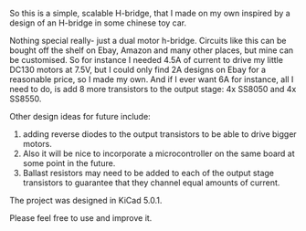 So this is a simple, scalable H-bridge, that I made on my own inspired by a design of an H-bridge in some chinese toy car.

Nothing special really- just a dual motor h-bridge. Circuits like this can be bought off the shelf on Ebay, Amazon and many other places, but mine can be customised. 
So for instance I needed 4.5A of current to drive my little DC130 motors at 7.5V, but I could only find 2A designs on Ebay for a reasonable price, so I made my own. And if I ever want 6A for instance, all I need to do, is add 8 more transistors to the output stage: 4x SS8050 and 4x SS8550.

Other design ideas for future include:
1) adding reverse diodes to the output transistors to be able to drive bigger motors.
2) Also it will be nice to incorporate a microcontroller on the same board at some point in the future.
3) Ballast resistors may need to be added to each of the output stage transistors to guarantee that they channel equal amounts of current.

The project was designed in KiCad 5.0.1.

Please feel free to use and improve it.
